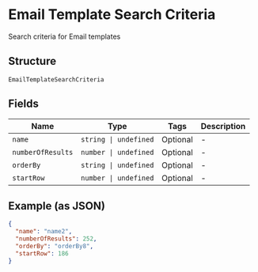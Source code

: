 
# Email Template Search Criteria

Search criteria for Email templates

## Structure

`EmailTemplateSearchCriteria`

## Fields

| Name | Type | Tags | Description |
|  --- | --- | --- | --- |
| `name` | `string \| undefined` | Optional | - |
| `numberOfResults` | `number \| undefined` | Optional | - |
| `orderBy` | `string \| undefined` | Optional | - |
| `startRow` | `number \| undefined` | Optional | - |

## Example (as JSON)

```json
{
  "name": "name2",
  "numberOfResults": 252,
  "orderBy": "orderBy8",
  "startRow": 186
}
```

